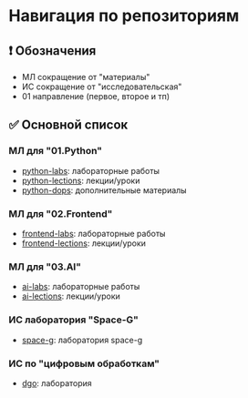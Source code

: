 # Навигация по репозиториям

## ❗️ Обозначения

- МЛ сокращение от "материалы"
- ИС сокращение от "исследовательская"
- 01 направление (первое, второе и тп)

## ✅ Основной список

### МЛ для "01.Python"
- [python-labs](https://github.com/SITj-Team/python-labs): лабораторные работы
- [python-lections](https://): лекции/уроки
- [python-dops](https://): дополнительные материалы

### МЛ для "02.Frontend"
- [frontend-labs](https://github.com/SITj-Team/frontend-labs): лабораторные работы
- [frontend-lections](https://): лекции/уроки

### МЛ для "03.AI"
- [ai-labs](https://github.com/SITj-Team/ai-labs): лабораторные работы
- [ai-lections](https://): лекции/уроки

### ИС лаборатория "Space-G"
- [space-g](https://github.com/SITj-Team/space-g): лаборатория space-g

### ИС по "цифровым обработкам"
- [dgo](https://github.com/SITj-Team/dgo): лаборатория
